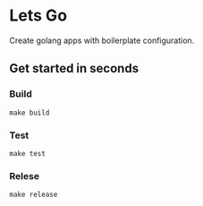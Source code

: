 # Lets Go
Create golang apps with boilerplate configuration.

## Get started in seconds

### Build
```shell
make build
```

### Test
```shell
make test
```

### Relese
```shell
make release
```